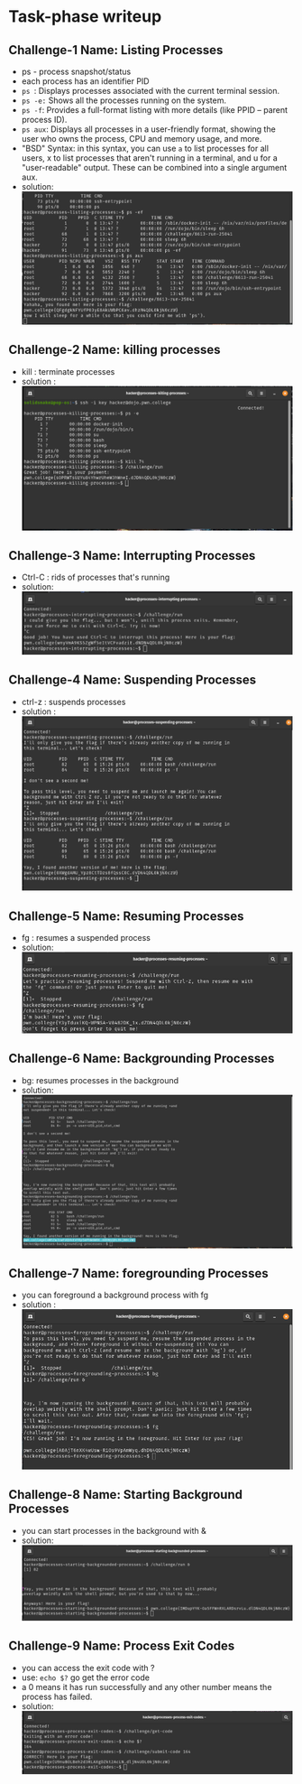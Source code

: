 # Task-phase writeup

## Challenge-1 Name: Listing Processes
- ps - process snapshot/status
- each process has an identifier PID
- `ps `: Displays processes associated with the current terminal session.
- `ps -e:` Shows all the processes running on the system.
- `ps -f`: Provides a full-format listing with more details (like PPID – parent process ID).
- `ps aux`: Displays all processes in a user-friendly format, showing the user who owns the process, CPU and memory usage, and more.
- "BSD" Syntax: in this syntax, you can use `a` to list processes for all users, x to list processes that aren't running in a terminal, and u for a "user-readable" output. These can be combined into a single argument aux.
- solution: ![img.png](img.png)

## Challenge-2 Name: killing processes
- kill : terminate processes
- solution : ![img_1.png](img_1.png)

## Challenge-3 Name: Interrupting Processes
- Ctrl-C : rids of processes that's running
- solution: ![img_2.png](img_2.png)

## Challenge-4 Name: Suspending Processes
- ctrl-z : suspends processes
- solution : ![img_3.png](img_3.png)

## Challenge-5 Name: Resuming Processes
- fg : resumes a suspended process
- solution: ![img_4.png](img_4.png)

## Challenge-6 Name: Backgrounding Processes
- bg: resumes processes in the background
- solution: ![img_5.png](img_5.png)

## Challenge-7 Name: foregrounding Processes
- you can foreground a background process with fg
- solution : ![img_6.png](img_6.png)

## Challenge-8 Name: Starting Background Processes
- you can start processes in the background with &
- solution: ![img_7.png](img_7.png)

## Challenge-9 Name: Process Exit Codes
- you can access the exit code with ?
- use: `echo $?` go get the error code
- a 0 means it has run successfully and any other number means the process has failed.
- solution: ![img_8.png](img_8.png)
